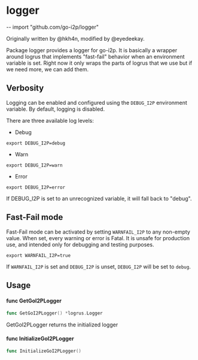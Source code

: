 # logger
--
    import "github.com/go-i2p/logger"

Originally written by @hkh4n, modified by @eyedeekay.

Package logger provides a logger for go-i2p.
It is basically a wrapper around logrus that implements "fast-fail" behavior when an environment variable is set.
Right now it only wraps the parts of logrus that we use but if we need more, we can add them.

## Verbosity ##
Logging can be enabled and configured using the `DEBUG_I2P` environment variable. By default, logging is disabled.

There are three available log levels:

- Debug
```shell
export DEBUG_I2P=debug
```
- Warn
```shell
export DEBUG_I2P=warn
```
- Error
```shell
export DEBUG_I2P=error
```

If DEBUG_I2P is set to an unrecognized variable, it will fall back to "debug".

## Fast-Fail mode ##

Fast-Fail mode can be activated by setting `WARNFAIL_I2P` to any non-empty value. When set, every warning or error is Fatal.
It is unsafe for production use, and intended only for debugging and testing purposes.

```shell
export WARNFAIL_I2P=true
```

If `WARNFAIL_I2P` is set and `DEBUG_I2P` is unset, `DEBUG_I2P` will be set to `debug`.

## Usage

#### func  GetGoI2PLogger

```go
func GetGoI2PLogger() *logrus.Logger
```
GetGoI2PLogger returns the initialized logger

#### func  InitializeGoI2PLogger

```go
func InitializeGoI2PLogger()
```
